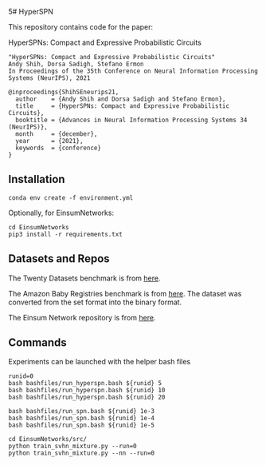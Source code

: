 5# HyperSPN

This repository contains code for the paper:

HyperSPNs: Compact and Expressive Probabilistic Circuits

```
"HyperSPNs: Compact and Expressive Probabilistic Circuits"
Andy Shih, Dorsa Sadigh, Stefano Ermon
In Proceedings of the 35th Conference on Neural Information Processing Systems (NeurIPS), 2021

@inproceedings{ShihSEneurips21,
  author    = {Andy Shih and Dorsa Sadigh and Stefano Ermon},
  title     = {HyperSPNs: Compact and Expressive Probabilistic Circuits},
  booktitle = {Advances in Neural Information Processing Systems 34 (NeurIPS)},
  month     = {december},
  year      = {2021},
  keywords  = {conference}
}
```

## Installation

```
conda env create -f environment.yml
```

Optionally, for EinsumNetworks:
```
cd EinsumNetworks
pip3 install -r requirements.txt
```

## Datasets and Repos

The Twenty Datasets benchmark is from [here](https://github.com/arranger1044/DEBD).

The Amazon Baby Registries benchmark is from [here](https://github.com/cgartrel/LowRankDPP.jl/tree/master/data/Amazon-baby-registry). The dataset was converted from the set format into the binary format.

The Einsum Network repository is from [here](https://github.com/cambridge-mlg/EinsumNetworks).


## Commands

Experiments can be launched with the helper bash files
```
runid=0
bash bashfiles/run_hyperspn.bash ${runid} 5
bash bashfiles/run_hyperspn.bash ${runid} 10
bash bashfiles/run_hyperspn.bash ${runid} 20

bash bashfiles/run_spn.bash ${runid} 1e-3
bash bashfiles/run_spn.bash ${runid} 1e-4
bash bashfiles/run_spn.bash ${runid} 1e-5
```

```
cd EinsumNetworks/src/
python train_svhn_mixture.py --run=0
python train_svhn_mixture.py --nn --run=0
```
